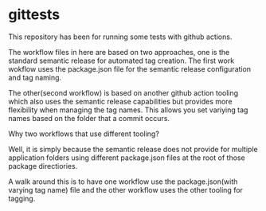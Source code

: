 # gittests

This repository has been for running some tests with github actions.

The workflow files in here are based on two approaches, one is the standard semantic release for automated tag creation.
The first work wokflow uses the package.json file for the semantic release configuration and tag naming.

The other(second workflow) is based on another github action tooling which also uses the semantic release capabilities but provides more
flexibility when managing the tag names. This allows you set variying tag names based on the folder that a commit occurs.

Why two workflows that use different tooling?

Well, it is simply because the semantic release does not provide for multiple application folders using different package.json files 
at the root of those package directiories.

A walk around this is to have one workflow use the package.json(with varying tag name) file and the other workflow uses 
the other tooling for tagging.


